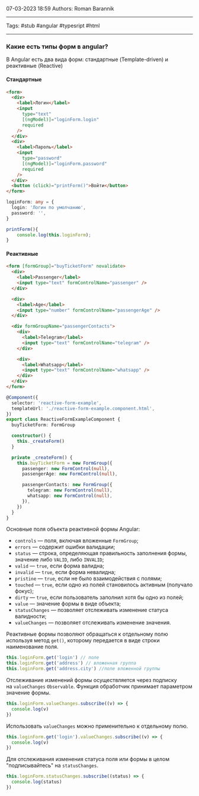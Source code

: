 07-03-2023
18:59
Authors: Roman Barannik 
***
Tags: #stub #angular #typesript #html 
***
### Какие есть типы форм в angular?

В Angular есть два вида форм: стандартные (Template-driven) и реактивные (Reactive)

#### Стандартные

```html
<form>
  <div>
    <label>Логин</label>
    <input
      type="text"
      [(ngModel)]="loginForm.login"
      required
    />
  </div>
  <div>
    <label>Пароль</label>
    <input
      type="password"
      [(ngModel)]="loginForm.password"
      required
    />
  </div>
  <button (click)="printForm()">Войти</button>
</form>
```

```ts
loginForm: any = {
  login: 'Логин по умолчанию',
  password: '',
}

printForm(){
    console.log(this.loginForm);
}
```

#### Реактивные


```html
<form [formGroup]="buyTicketForm" novalidate>
  <div>
    <label>Passenger</label>
    <input type="text" formControlName="passenger" />
  </div>

  <div>
    <label>Age</label>
    <input type="number" formControlName="passengerAge" />
  </div>

  <div formGroupName="passengerContacts">
    <div>
      <label>Telegram</label>
      <input type="text" formControlName="telegram" />
    </div>

    <div>
      <label>Whatsapp</label>
      <input type="text" formControlName="whatsapp" />
    </div>
  </div>
</form>
```

```ts
@Component({
  selector: 'reactive-form-example',
  templateUrl: './reactive-form-example.component.html',
})
export class ReactiveFormExampleComponent {
  buyTicketForm: FormGroup

  constructor() {
    this._createForm()
  }

  private _createForm() {
    this.buyTicketForm = new FormGroup({
      passenger: new FormControl(null),
      passengerAge: new FormControl(null),

      passengerContacts: new FormGroup({
        telegram: new FormControl(null),
        whatsapp: new FormControl(null),
      }),
    })
  }
}
```


Основные поля объекта реактивной формы Angular:

-   `controls` — поля, включая вложенные `FormGroup`;
-   `errors` — содержит ошибки валидации;
-   `status` — строка, определяющая правильность заполнения формы, значение либо `VALID`, либо `INVALID`;
-   `valid` — `true`, если форма валидна;
-   `invalid` — `true`, если форма невалидна;
-   `pristine` — `true`, если не было взаимодействия с полями;
-   `touched` — `true`, если одно из полей становилось активным (получало фокус);
-   `dirty` — `true`, если пользователь заполнил хотя бы одно из полей;
-   `value` — значение формы в виде объекта;
-   `statusChanges` — позволяет отслеживать изменение статуса валидности;
-   `valueChanges` — позволяет отслеживать изменение значения.

Реактивные формы позволяют обращаться к отдельному полю используя метод `get()`, которому передается в виде строки наименование поля.

```ts
this.loginForm.get('login') // поле 
this.loginForm.get('address') // вложенная группа
this.loginForm.get('address.city') //поле вложенной группы
```

Отслеживание изменений формы осуществляется через подписку на `valueChanges` `Observable`. Функция обработчик принимает параметром значение формы.

```ts
this.loginForm.valueChanges.subscribe((v) => {
  console.log(v)
})
```

Использовать `valueChanges` можно применительно к отдельному полю.

```ts
this.loginForm.get('login').valueChanges.subscribe((v) => {
  console.log(v)
})
```

Для отслеживания изменения статуса поля или формы в целом "подписывайтесь" на `statusChanges`.

```ts
this.loginForm.statusChanges.subscribe((status) => {
  console.log(status)
})
```
